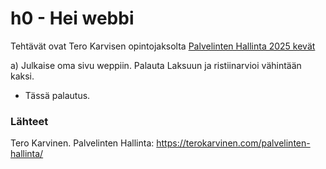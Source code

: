 # h0 - Hei webbi

Tehtävät ovat Tero Karvisen opintojaksolta [Palvelinten Hallinta 2025 kevät](https://terokarvinen.com/palvelinten-hallinta/)

a) Julkaise oma sivu weppiin. Palauta Laksuun ja ristiinarvioi vähintään kaksi.

- Tässä palautus.

### Lähteet

Tero Karvinen. Palvelinten Hallinta: https://terokarvinen.com/palvelinten-hallinta/